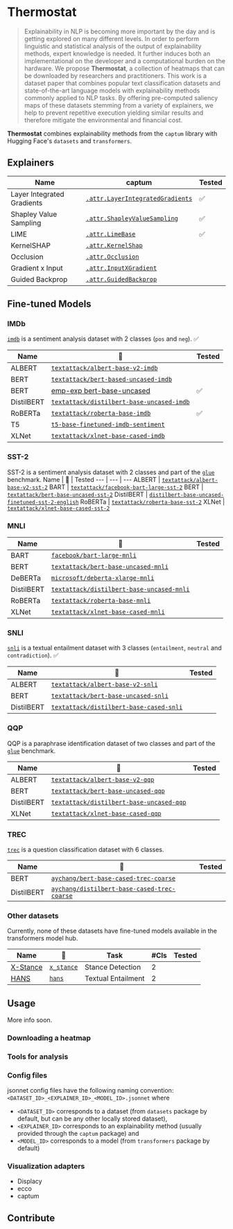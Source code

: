 # Thermostat

> Explainability in NLP is becoming more important by the day and is getting explored on many different levels. In order to perform linguistic and statistical analysis of the output of explainability methods, expert knowledge is needed. It further induces both an implementational on the developer and a computational burden on the hardware. We propose **Thermostat**, a collection of heatmaps that can be downloaded by researchers and practitioners. This work is a dataset paper that combines popular text classification datasets and state-of-the-art language models with explainability methods commonly applied to NLP tasks. By offering pre-computed saliency maps of these datasets stemming from a variety of explainers, we help to prevent repetitive execution yielding similar results and therefore mitigate the environmental and financial cost.

**Thermostat** combines explainability methods from the `captum` library with Hugging Face's `datasets` and `transformers`.



## Explainers
Name | captum | Tested
--- | --- | ---
Layer Integrated Gradients | [`.attr.LayerIntegratedGradients`](https://captum.ai/api/layer.html#layer-integrated-gradients) | ✅
Shapley Value Sampling | [`.attr.ShapleyValueSampling`](https://captum.ai/api/shapley_value_sampling.html) | ✅
LIME | [`.attr.LimeBase`](https://captum.ai/api/lime.html) | ✅
KernelSHAP | [`.attr.KernelShap`](https://captum.ai/api/kernel_shap.html)
Occlusion | [`.attr.Occlusion`](https://captum.ai/api/occlusion.html)
Gradient x Input | [`.attr.InputXGradient`](https://captum.ai/api/input_x_gradient.html)
Guided Backprop | [`.attr.GuidedBackprop`](https://captum.ai/api/guided_backprop.html)


## Fine-tuned Models


### IMDb

[`imdb`](https://huggingface.co/datasets/viewer/?dataset=imdb) is a sentiment analysis dataset with 2 classes (`pos` and `neg`). ✅

Name | 🤗 | Tested
--- | --- | ---
ALBERT | [`textattack/albert-base-v2-imdb`](https://huggingface.co/textattack/albert-base-v2-imdb)
BERT | [`textattack/bert-based-uncased-imdb`](https://huggingface.co/textattack/bert-base-uncased-imdb)
BERT | [emp-exp bert-base-uncased](https://github.com/DFKI-NLP/emp-exp#download-our-data-models-and-logs) | ✅
DistilBERT | [`textattack/distilbert-base-uncased-imdb`](https://huggingface.co/textattack/distilbert-base-uncased-imdb)
RoBERTa | [`textattack/roberta-base-imdb`](https://huggingface.co/textattack/roberta-base-imdb) | ✅
T5 | [`t5-base-finetuned-imdb-sentiment`](https://huggingface.co/mrm8488/t5-base-finetuned-imdb-sentiment)
XLNet | [`textattack/xlnet-base-cased-imdb`](https://huggingface.co/textattack/xlnet-base-cased-imdb)


### SST-2

SST-2 is a sentiment analysis dataset with 2 classes and part of the [`glue`](https://huggingface.co/datasets/viewer/?dataset=glue&config=sst2) benchmark.
Name | 🤗 | Tested
--- | --- | ---
ALBERT | [`textattack/albert-base-v2-sst-2`](https://huggingface.co/textattack/albert-base-v2-SST-2)
BART | [`textattack/facebook-bart-large-sst-2`](https://huggingface.co/textattack/facebook-bart-large-SST-2)
BERT | [`textattack/bert-base-uncased-sst-2`](https://huggingface.co/textattack/bert-base-uncased-SST-2)
DistilBERT | [`distilbert-base-uncased-finetuned-sst-2-english`](https://huggingface.co/distilbert-base-uncased-finetuned-sst-2-english)
RoBERTa | [`textattack/roberta-base-sst-2`](https://huggingface.co/textattack/roberta-base-SST-2)
XLNet | [`textattack/xlnet-base-cased-sst-2`](https://huggingface.co/textattack/xlnet-base-cased-SST-2)


### MNLI

Name | 🤗 | Tested
--- | --- | ---
BART | [`facebook/bart-large-mnli`](https://huggingface.co/facebook/bart-large-mnli)
BERT | [`textattack/bert-base-uncased-mnli`](https://huggingface.co/textattack/bert-base-uncased-MNLI)
DeBERTa | [`microsoft/deberta-xlarge-mnli`](https://huggingface.co/microsoft/deberta-xlarge-mnli)
DistilBERT | [`textattack/distilbert-base-uncased-mnli`](https://huggingface.co/textattack/distilbert-base-uncased-MNLI)
RoBERTa | [`textattack/roberta-base-mnli`](https://huggingface.co/textattack/roberta-base-MNLI)
XLNet | [`textattack/xlnet-base-cased-mnli`](https://huggingface.co/textattack/xlnet-base-cased-MNLI)


### SNLI

[`snli`](https://huggingface.co/datasets/viewer/?dataset=snli) is a textual entailment dataset with 3 classes (`entailment`, `neutral` and `contradiction`). ✅

Name | 🤗 | Tested
--- | --- | ---
ALBERT | [`textattack/albert-base-v2-snli`](https://huggingface.co/textattack/albert-base-v2-snli)
BERT | [`textattack/bert-base-uncased-snli`](https://huggingface.co/textattack/bert-base-uncased-snli)
DistilBERT | [`textattack/distilbert-base-cased-snli`](https://huggingface.co/textattack/distilbert-base-cased-snli)


### QQP

QQP is a paraphrase identification dataset of two classes and part of the [`glue`](https://huggingface.co/datasets/viewer/?dataset=glue&config=qqp) benchmark.

Name | 🤗 | Tested
--- | --- | ---
ALBERT | [`textattack/albert-base-v2-qqp`](https://huggingface.co/textattack/albert-base-v2-QQP)
BERT | [`textattack/bert-base-uncased-qqp`](https://huggingface.co/textattack/bert-base-uncased-QQP)
DistilBERT | [`textattack/distilbert-base-uncased-qqp`](https://huggingface.co/textattack/distilbert-base-uncased-QQP)
XLNet | [`textattack/xlnet-base-cased-qqp`](https://huggingface.co/textattack/xlnet-base-cased-QQP)


### TREC

[`trec`](https://huggingface.co/datasets/viewer/?dataset=trec) is a question classification dataset with 6 classes.

Name | 🤗 | Tested
--- | --- | ---
BERT | [`aychang/bert-base-cased-trec-coarse`](https://huggingface.co/aychang/bert-base-cased-trec-coarse)
DistilBERT | [`aychang/distilbert-base-cased-trec-coarse`](https://huggingface.co/aychang/distilbert-base-cased-trec-coarse)


### Other datasets

Currently, none of these datasets have fine-tuned models available in the transformers model hub.

Name | 🤗 | Task | #Cls | Tested
--- | --- | --- | --- | ---
[X-Stance](https://github.com/ZurichNLP/xstance) | [`x_stance`](https://huggingface.co/datasets/viewer/?dataset=x_stance) | Stance Detection | 2
[HANS](https://github.com/tommccoy1/hans) | [`hans`](https://huggingface.co/datasets/viewer/?dataset=hans) | Textual Entailment | 2



## Usage

More info soon.

### Downloading a heatmap



### Tools for analysis


### Config files

jsonnet config files have the following naming convention:
`<DATASET_ID>_<EXPLAINER_ID>_<MODEL_ID>.jsonnet` where
* `<DATASET_ID>` corresponds to a dataset (from `datasets` package by default, but can be any other locally stored dataset),
* `<EXPLAINER_ID>` corresponds to an explainability method (usually provided through the `captum` package) and
* `<MODEL_ID>` corresponds to a model (from `transformers` package by default)


### Visualization adapters
* Displacy
* ecco
* captum


## Contribute
